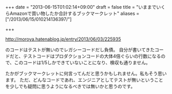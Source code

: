 +++
date = "2013-06-15T01:02:14+09:00"
draft = false
title = "いままでいくらAmazonで買い物したか合計するブックマークレット"
aliases = ["/2013/06/15/010214136397/"]

+++

http://moroya.hatenablog.jp/entry/2013/06/03/225935

のコードはテストが無いのでレガシーコードだし負債。
自分が書いてきたコードだと、テストコードはプロダクションコードの大体4倍ぐらいの行数になるので、このコードは1/5しかできていないことになり、検収も通りません。

たかがブックマークレットに何言ってんだと思うかもしれません。私もそう思います。
ただ、どんなコードであれ、エンジニアとしてテストが無いということを少しでも疑問に思うようになるべきでは無いかと思うのです。
